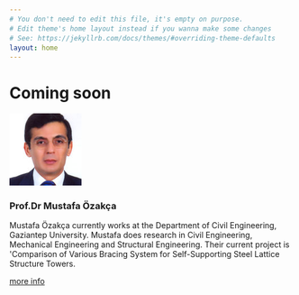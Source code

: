 ```yaml
---
# You don't need to edit this file, it's empty on purpose.
# Edit theme's home layout instead if you wanna make some changes
# See: https://jekyllrb.com/docs/themes/#overriding-theme-defaults
layout: home
---
```


# Coming soon

<div class="thumbnail row">
<div class="col-md-12 col-sm-6 col-xs-6">
<img src="img/Mustafa_Oezakca.jpg" data-holder-rendered="true">
</div>
<div class="caption col-md-12 col-sm-6 col-xs-6">
<h3 id="thumbnail-label">Prof.Dr Mustafa Özakça<a class="anchorjs-link" href="#thumbnail-label"><span class="anchorjs-icon"></span></a></h3>
<p>
Mustafa Özakça currently works at the Department of Civil Engineering, Gaziantep University. Mustafa does research in Civil Engineering, Mechanical Engineering and Structural Engineering. Their current project is 'Comparison of Various Bracing System for Self-Supporting Steel Lattice Structure Towers.</p>
<p>
<a href="https://www.gantep.edu.tr/en/akademik/index.php?ana=0&akadID=479&bolum_id=0" class="btn btn-raised btn-primary" role="button">more info</a>
</div>
</div>